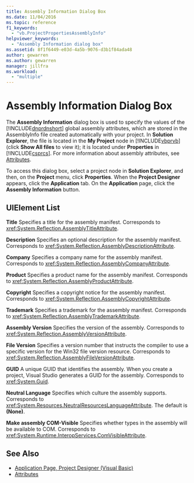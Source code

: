 ```yaml
---
title: Assembly Information Dialog Box
ms.date: 11/04/2016
ms.topic: reference
f1_keywords:
  - "vb.ProjectPropertiesAssemblyInfo"
helpviewer_keywords:
  - "Assembly Information dialog box"
ms.assetid: 8f1f6449-e03d-4a5b-9076-d3b1f84ada48
author: gewarren
ms.author: gewarren
manager: jillfra
ms.workload:
  - "multiple"
---
```

# Assembly Information Dialog Box
The **Assembly Information** dialog box is used to specify the values of the [!INCLUDE[dnprdnshort](../../code-quality/includes/dnprdnshort_md.md)] global assembly attributes, which are stored in the AssemblyInfo file created automatically with your project. In **Solution Explorer**, the file is located in the **My Project** node in [!INCLUDE[vbprvb](../../code-quality/includes/vbprvb_md.md)] (click **Show All files** to view it); it is located under **Properties** in [!INCLUDE[csprcs](../../data-tools/includes/csprcs_md.md)]. For more information about assembly attributes, see [Attributes](https://msdn.microsoft.com/Library/ae334cee-d96c-4243-a5e3-06dd7fcaf205).

 To access this dialog box, select a project node in **Solution Explorer**, and then, on the **Project** menu, click **Properties**. When the **Project Designer** appears, click the **Application** tab. On the **Application** page, click the **Assembly Information** button.

## UIElement List
 **Title**
 Specifies a title for the assembly manifest. Corresponds to <xref:System.Reflection.AssemblyTitleAttribute>.

 **Description**
 Specifies an optional description for the assembly manifest. Corresponds to <xref:System.Reflection.AssemblyDescriptionAttribute>.

 **Company**
 Specifies a company name for the assembly manifest. Corresponds to <xref:System.Reflection.AssemblyCompanyAttribute>.

 **Product**
 Specifies a product name for the assembly manifest. Corresponds to <xref:System.Reflection.AssemblyProductAttribute>.

 **Copyright**
 Specifies a copyright notice for the assembly manifest. Corresponds to <xref:System.Reflection.AssemblyCopyrightAttribute>.

 **Trademark**
 Specifies a trademark for the assembly manifest. Corresponds to <xref:System.Reflection.AssemblyTrademarkAttribute>.

 **Assembly Version**
 Specifies the version of the assembly. Corresponds to <xref:System.Reflection.AssemblyVersionAttribute>.

 **File Version**
 Specifies a version number that instructs the compiler to use a specific version for the Win32 file version resource. Corresponds to <xref:System.Reflection.AssemblyFileVersionAttribute>.

 **GUID**
 A unique GUID that identifies the assembly. When you create a project, Visual Studio generates a GUID for the assembly. Corresponds to <xref:System.Guid>.

 **Neutral Language**
 Specifies which culture the assembly supports. Corresponds to <xref:System.Resources.NeutralResourcesLanguageAttribute>. The default is **(None)**.

 **Make assembly COM-Visible**
 Specifies whether types in the assembly will be available to COM. Corresponds to <xref:System.Runtime.InteropServices.ComVisibleAttribute>.

## See Also

- [Application Page, Project Designer (Visual Basic)](../../ide/reference/application-page-project-designer-visual-basic.md)
- [Attributes](https://msdn.microsoft.com/Library/ae334cee-d96c-4243-a5e3-06dd7fcaf205)